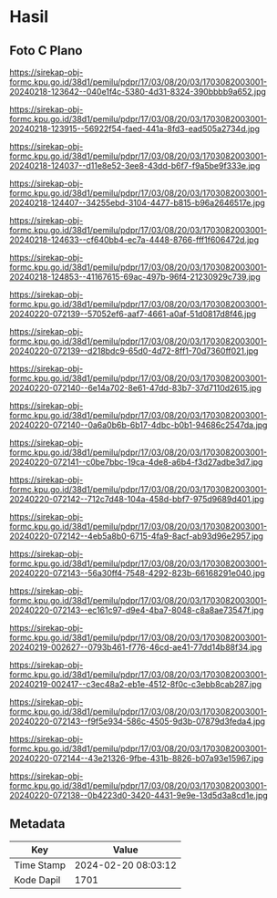 # Hasil

## Foto C Plano

https://sirekap-obj-formc.kpu.go.id/38d1/pemilu/pdpr/17/03/08/20/03/1703082003001-20240218-123642--040e1f4c-5380-4d31-8324-390bbbb9a652.jpg

https://sirekap-obj-formc.kpu.go.id/38d1/pemilu/pdpr/17/03/08/20/03/1703082003001-20240218-123915--56922f54-faed-441a-8fd3-ead505a2734d.jpg

https://sirekap-obj-formc.kpu.go.id/38d1/pemilu/pdpr/17/03/08/20/03/1703082003001-20240218-124037--d11e8e52-3ee8-43dd-b6f7-f9a5be9f333e.jpg

https://sirekap-obj-formc.kpu.go.id/38d1/pemilu/pdpr/17/03/08/20/03/1703082003001-20240218-124407--34255ebd-3104-4477-b815-b96a2646517e.jpg

https://sirekap-obj-formc.kpu.go.id/38d1/pemilu/pdpr/17/03/08/20/03/1703082003001-20240218-124633--cf640bb4-ec7a-4448-8766-fff1f606472d.jpg

https://sirekap-obj-formc.kpu.go.id/38d1/pemilu/pdpr/17/03/08/20/03/1703082003001-20240218-124853--41167615-69ac-497b-96f4-21230929c739.jpg

https://sirekap-obj-formc.kpu.go.id/38d1/pemilu/pdpr/17/03/08/20/03/1703082003001-20240220-072139--57052ef6-aaf7-4661-a0af-51d0817d8f46.jpg

https://sirekap-obj-formc.kpu.go.id/38d1/pemilu/pdpr/17/03/08/20/03/1703082003001-20240220-072139--d218bdc9-65d0-4d72-8ff1-70d7360ff021.jpg

https://sirekap-obj-formc.kpu.go.id/38d1/pemilu/pdpr/17/03/08/20/03/1703082003001-20240220-072140--6e14a702-8e61-47dd-83b7-37d7110d2615.jpg

https://sirekap-obj-formc.kpu.go.id/38d1/pemilu/pdpr/17/03/08/20/03/1703082003001-20240220-072140--0a6a0b6b-6b17-4dbc-b0b1-94686c2547da.jpg

https://sirekap-obj-formc.kpu.go.id/38d1/pemilu/pdpr/17/03/08/20/03/1703082003001-20240220-072141--c0be7bbc-19ca-4de8-a6b4-f3d27adbe3d7.jpg

https://sirekap-obj-formc.kpu.go.id/38d1/pemilu/pdpr/17/03/08/20/03/1703082003001-20240220-072142--712c7d48-104a-458d-bbf7-975d9689d401.jpg

https://sirekap-obj-formc.kpu.go.id/38d1/pemilu/pdpr/17/03/08/20/03/1703082003001-20240220-072142--4eb5a8b0-6715-4fa9-8acf-ab93d96e2957.jpg

https://sirekap-obj-formc.kpu.go.id/38d1/pemilu/pdpr/17/03/08/20/03/1703082003001-20240220-072143--56a30ff4-7548-4292-823b-66168291e040.jpg

https://sirekap-obj-formc.kpu.go.id/38d1/pemilu/pdpr/17/03/08/20/03/1703082003001-20240220-072143--ec161c97-d9e4-4ba7-8048-c8a8ae73547f.jpg

https://sirekap-obj-formc.kpu.go.id/38d1/pemilu/pdpr/17/03/08/20/03/1703082003001-20240219-002627--0793b461-f776-46cd-ae41-77dd14b88f34.jpg

https://sirekap-obj-formc.kpu.go.id/38d1/pemilu/pdpr/17/03/08/20/03/1703082003001-20240219-002417--c3ec48a2-eb1e-4512-8f0c-c3ebb8cab287.jpg

https://sirekap-obj-formc.kpu.go.id/38d1/pemilu/pdpr/17/03/08/20/03/1703082003001-20240220-072143--f9f5e934-586c-4505-9d3b-07879d3feda4.jpg

https://sirekap-obj-formc.kpu.go.id/38d1/pemilu/pdpr/17/03/08/20/03/1703082003001-20240220-072144--43e21326-9fbe-431b-8826-b07a93e15967.jpg

https://sirekap-obj-formc.kpu.go.id/38d1/pemilu/pdpr/17/03/08/20/03/1703082003001-20240220-072138--0b4223d0-3420-4431-9e9e-13d5d3a8cd1e.jpg


## Metadata

| Key        | Value               |
| ---------- | ------------------- |
| Time Stamp | 2024-02-20 08:03:12 |
| Kode Dapil | 1701                |




